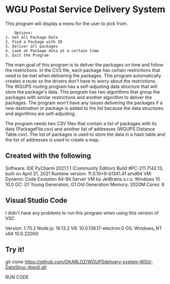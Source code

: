 # WGU Postal Service Delivery System 

This program will display a menu for the user to pick from. 

        Options:
    1. Get All Package Data
    2. Find a Package with ID
    3. Deliver all packages
    4. Look at Package data at a certain time
    5. Exit the Program

The main goal of this program is to deliver the packages on time and follow the restrictions. In the CVS file, each package has certain restrictions that need to be met when delivering the packages. This program automatically creates a route so the drivers don't have to worry about the restrictions. The WGUPS routing program has a self-adjusting data structure that will store the package's data. This program has two algorithms that group the packages with similar restrictions and another algorithm to deliver the packages. The program won't have any issues delivering the packages if a new destination or package is added to the list because the data structures and algorithms are self-adjusting.

The program needs two CSV files that contain a list of packages with its data (PackageFile.csv) and another list of addresses (WGUPS Distance Table.csv). The list of packages is used to store the data in a hash table and the list of addresses is used to create a map.  



## Created with the following 
Software: IDE
PyCharm 2021.1.1 (Community Edition)
Build #PC-211.7142.13, built on April 21, 2021
Runtime version: 11.0.10+9-b1341.41 amd64
VM: Dynamic Code Evolution 64-Bit Server VM by JetBrains s.r.o.
Windows 10 10.0
GC: G1 Young Generation, G1 Old Generation
Memory: 2020M
Cores: 8

## Visual Studio Code 
I didn't have any problems to run this program when using this version of VSC

Version: 1.70.2 
Node.js: 16.13.2
V8: 10.0.139.17-electron.0
OS: Windows_NT x64 10.0.22000


## Try it!
git clone https://github.com/GKARLOZ/WGUPSdelivery-system-WGU-DataStruc-Algoll.git

RUN CODE


